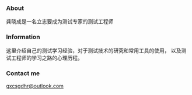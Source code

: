
### About
龚晓成是一名立志要成为测试专家的测试工程师

### Information
这里介绍自己的测试学习经验，对于测试技术的研究和常用工具的使用，
以及测试工程师的学习之路的心理历程。

### Contact me

[gxcsgdhr@outlook.com](mailto:email@domain.com)
